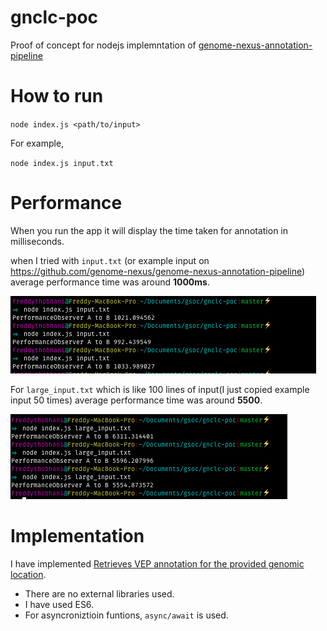 # gnclc-poc


Proof of concept for nodejs implemntation of [genome-nexus-annotation-pipeline](https://github.com/genome-nexus/genome-nexus-annotation-pipeline)

# How to run

`node index.js <path/to/input>`

For example,

`node index.js input.txt `

# Performance

When you run the app it will display the time taken for annotation in milliseconds. 

when I tried with `input.txt` (or example input on https://github.com/genome-nexus/genome-nexus-annotation-pipeline) average performance time was around **1000ms**. 

![input.txt](https://github.com/thobhanifreddy/gnclc-poc/blob/master/screenshots/input.png)

For `large_input.txt` which is like 100 lines of input(I just copied example input 50 times) average performance time was around **5500**. 

![large_input.txt](https://github.com/thobhanifreddy/gnclc-poc/blob/master/screenshots/large_input.png)


# Implementation 

I have implemented [Retrieves VEP annotation for the provided genomic location](https://genomenexus.org/swagger-ui.html#!/annotation45controller/fetchVariantAnnotationByGenomicLocationGET). 

- There are no external libraries used. 
- I have used ES6.
- For asyncroniztioin funtions, `async/await` is used. 
